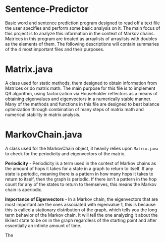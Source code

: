 # Sentence-Predictor
Basic word and sentence prediction program designed to read off a text file the user specifies and perform some basic analysis on it. The main focus of this project is to analyze this information in the context of Markov chains. Matrices in this program are treated as arraylists of arraylists with doubles as the elements of them. The following descriptions will contain summaries of the 4 most important files and their purposes.

# Matrix.java
A class used for static methods, them designed to obtain information from Matrices or do matrix math. The main purpose for this file is to implement QR algorithm, using factorization via Householder reflectors as a means of obtaining eigenvalues and eigenvectors in a numerically stable manner. Many of the methods and functions in this file are designed to best balance optimization through combination of many steps of matrix math and numerical stability in matrix analysis.

# MarkovChain.java
A class used for the MarkovChain object, it heavily relies upon `Matrix.java` to check for the periodicity and eigenvectors of the matrix. 

**Periodicity** - Periodicity is a term used in the context of Markov chains as the amount of hops it takes for a state in a graph to return to itself. If any state is periodic, meaning there is a pattern in how many hops it takes to return to itself, then the graph is periodic. If there isn't a pattern in the hop count for any of the states to return to themselves, this means the Markov chain is aperiodic. 

**Importance of Eigenvectors** - In a Markov chain, the eigenvectors that are most important are the ones associated with eigenvalue 1, this is because this is called a stationary distribution of the graph, which tells you the long term behavior of the Markov chain. It will tell the one analyzing it about the likliest state to be on in the graph regardless of the starting point and after essentially an infinite amount of time. 

The 

